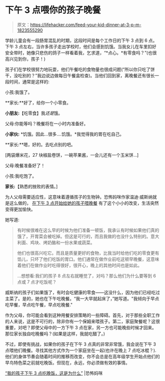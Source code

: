 # 下午 3 点喂你的孩子晚餐

> 原文：<https://lifehacker.com/feed-your-kid-dinner-at-3-p-m-1823555290>

学龄儿童会有一段肠胃混乱的时期，这段时间是每个工作日的下午 3 点到 6 点。下午 3 点左右，当许多孩子走出学校时，他们会感到饥饿。当我女儿在车里扣好安全带时，她像只悲伤的鸽子一样看着我，乞求道，“*点心。*有零食吗？”(也很高兴见到你，孩子！)



孩子们在学校很努力地玩耍，他们午餐吃的食物量也很成问题(“所以你只吃了饼干，没吃别的？”我边说边做每日午餐盒检查)。当他们回到家，离晚餐还有很长一段时间，通常是这样的:

小孩:我饿了。

**家长:**好了，给你一个小零食。

**小朋友:**【吃零食】我*还是*饿。

父母:你能等吗？晚餐将在一小时内准备好。

**小家伙:** *饥饿。因此...很多....饥饿。*我觉得我的胃在吃自己。

**家长:**嗯，好的。去吃点别的吧。

[两袋爆米花，27 块椒盐卷饼，一碗苹果酱，一会儿还有一个玉米饼...]

父母:晚餐准备好了！

小孩:我吃饱了。

**家长:**【熟悉的挫败的表情。]

为人父母需要适应性，这意味着遵循孩子的生物钟。恐怖妈咪作家温迪·威斯纳就是这么做的， [在下午 3 点开始给她的孩子喂晚餐](http://www.scarymommy.com/my-kids-eat-dinner-at-3pm/) 有了这个小小的改变，生活突然变得更加愉快。

她写道:

> 有时候很难在这么早的时候为他们准备一顿饭，我承认有时候如果他们真的饿了，开胃菜会被吃掉。但这是可行的，而且我做的也没什么特别的。意大利面、鸡块、烤奶酪和一份水果或蔬菜。
> 
> 他们也很高兴吃它。而且是质量更好的食物，比我当时给他们吃的零食更有馅儿，只坏了他们吃饭的胃口。他们通常在做作业前吃这顿早晚餐，这意味着他们在做作业时吃得很好，很开心，晚上的其他时间也是如此。
> 
> ...想想看:我们的孩子 8 点左右就睡觉了，对吗？那么他们为什么要等到 6 点或 7 点才吃饭呢？

威斯纳的孩子们如果饿了，有时会吃健康的零食——这没什么，因为他们已经吃过主菜了。是的，她也在下午吃晚餐。“我一大早就起床了，”她写道。"我倾向于早点吃早餐，早点吃午餐，早点吃晚餐."

作为父母，你可能会看到这种用餐安排策略的一些障碍。首先，对于那些全职工作的人来说，这是不可行的，除非你有一个保姆来喂孩子。第二，家庭聚餐呢？这很重要，对吧？即使父母中的一方下午 3 点在家，另一方也可能晚些时候才回来。那位家长独自吃晚餐吗？(如果是这样，我就吃醋了。)

不过，即使有挑战，如果你的孩子在下午 3 点真的非常非常饿，我会说在下午 3 点喂他们晚餐。寻找其他方式作为一个家庭坐在一起(也许在晚上 7 点吃冰棍？).他们的身体节奏会随着时间的推移而改变，你不会总是在高年级学生开始点他们的早鸟特色菜之前就吃晚饭。但现在，永远，你必须做有效的事情。

[“我的孩子下午 3 点吃晚饭，这是为什么”](http://www.scarymommy.com/my-kids-eat-dinner-at-3pm/) |恐怖妈咪